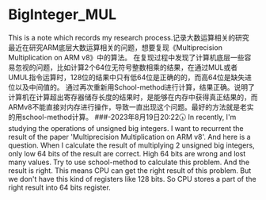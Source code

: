 # BigInteger_MUL
This is a note which records my research process.记录大数运算相关的研究
最近在研究ARM底层大数运算相关的问题，想要复现《Multiprecision Multiplication on ARM v8》中的算法。
在复现过程中发现了计算机底层一些容易忽视的问题，比如计算2个64位无符号整数相乘的结果，在通过MUL或者UMUL指令运算时，128位的结果中只有低64位是正确的的，而高64位是缺失进位以及中间值的。
通过再次重新用School-method进行计算，结果正确。说明了计算机在计算超出寄存器储存长度的结果时，是能够在内存中获得真正结果的，而ARMv8不能直接对内存进行操作，导致一直出现这个问题。最好的方法就是老实的用school-method计算。
	###-2023年8月19日20:22🕠
In recently, I'm studying the operations of unsigned big integers. I want to recurrent the result of the paper 'Multiprecision Multiplication on ARM v8'.
And here is a question. When I calculate the result of multiplying 2 unsigned big integers, only low 64 bits of the result are correct. High 64 bits are wrong and lost many values.
Try to use school-method to calculate this problem. And the result is right.
This means CPU can get the right result of this problem. But we don't have this kind of registers like 128 bits. 
So CPU stores a part of the right result into 64 bits register.

